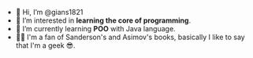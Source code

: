 - 👋 Hi, I’m @gians1821
- 👀 I’m interested in **learning the core of programming**.
- 🌱 I’m currently learning **POO** with Java language.
- 🧙‍♂️ I'm a fan of Sanderson's and Asimov's books, basically I like to say that I'm a geek 😎.
